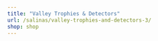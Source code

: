 ```yaml
---
title: "Valley Trophies & Detectors"
url: /salinas/valley-trophies-and-detectors-3/
shop: shop
---
```

